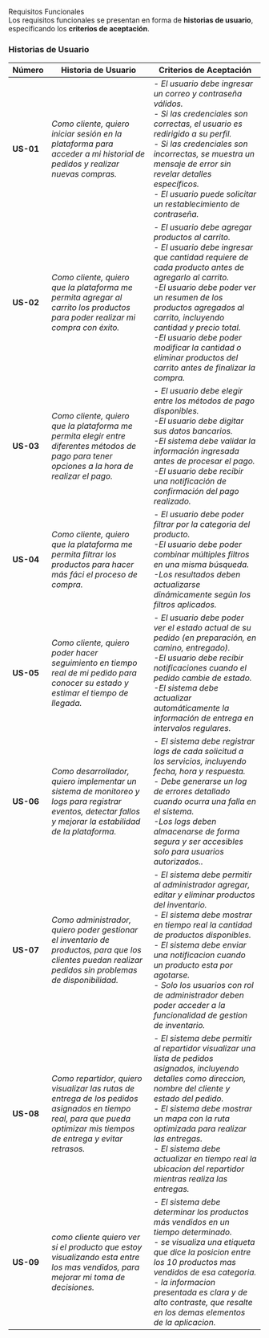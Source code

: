 Requisitos Funcionales  
Los requisitos funcionales se presentan en forma de **historias de usuario**, especificando los **criterios de aceptación**.

### **Historias de Usuario**
| **Número**    | **Historia de Usuario**                                                                                                           | **Criterios de Aceptación**                                                                                                                                                                                                                                                                                            |
| --------- | --------------------------------------------------------------------------------------------------------------------------------- | ---------------------------------------------------------------------------------------------------------------------------------------------------------------------------------------------------------------------------------------------------------------------------------------------------------------------- |
| **US-01** | _Como cliente, quiero iniciar sesión en la plataforma para acceder a mi historial de pedidos y realizar nuevas compras._ | _- El usuario debe ingresar un correo y contraseña válidos.<br>- Si las credenciales son correctas, el usuario es redirigido a su perfil.<br>- Si las credenciales son incorrectas, se muestra un mensaje de error sin revelar detalles específicos.<br>- El usuario puede solicitar un restablecimiento de contraseña._ |
| **US-02** | _Como cliente, quiero que la plataforma me permita agregar al carrito los productos para poder realizar mi compra con éxito._                                   | _- El usuario debe agregar productos al carrito.<br>- El usuario debe ingresar que cantidad requiere de cada producto antes de agregarlo al carrito. <br> -El usuario debe poder ver un resumen de los productos agregados al carrito, incluyendo cantidad y precio total. <br> -El usuario debe poder modificar la cantidad o eliminar productos del carrito antes de finalizar la compra._                                                                                                                                                                                                 |
| **US-03** | _Como cliente, quiero que la plataforma me permita elegir entre diferentes métodos de pago para tener opciones a la hora de realizar el pago._                            | _- El usuario debe elegir entre los métodos de pago disponibles. <br> -El usuario debe digitar sus datos bancarios. <br> -El sistema debe validar la información ingresada antes de procesar el pago. <br> -El usuario debe recibir una notificación de confirmación del pago realizado._                                                                                                                                                                                                         
| **US-04** | _Como cliente, quiero que la plataforma me permita filtrar los productos para hacer más fáci el proceso de compra._                            | _- El usuario debe poder filtrar por la categoria del producto. <br> -El usuario debe poder combinar múltiples filtros en una misma búsqueda. <br> -Los resultados deben actualizarse dinámicamente según los filtros aplicados._                                                                                                                                                                                                         
| **US-05** | _Como cliente, quiero poder hacer seguimiento en tiempo real de mi pedido para conocer su estado y estimar el tiempo de llegada._                            | _- El usuario debe poder ver el estado actual de su pedido (en preparación, en camino, entregado). <br> -El usuario debe recibir notificaciones cuando el pedido cambie de estado. <br> -El sistema debe actualizar automáticamente la información de entrega en intervalos regulares._ 
| **US-06** | _Como desarrollador, quiero implementar un sistema de monitoreo y logs para registrar eventos, detectar fallos y mejorar la estabilidad de la plataforma._                            | _- El sistema debe registrar logs de cada solicitud a los servicios, incluyendo fecha, hora y respuesta. <br> - Debe generarse un log de errores detallado cuando ocurra una falla en el sistema. <br> -Los logs deben almacenarse de forma segura y ser accesibles solo para usuarios autorizados.._ 
| **US-07** | _Como administrador, quiero poder gestionar el inventario de productos, para que los clientes puedan realizar pedidos sin problemas de disponibilidad._                            | _- El sistema debe permitir al administrador agregar, editar y eliminar productos del inventario. <br> - El sistema debe mostrar en tiempo real la cantidad de productos disponibles. <br> - El sistema debe enviar una notificacion cuando un producto esta por agotarse. <br> - Solo los usuarios con rol de administrador deben poder acceder a la funcionalidad de gestion de inventario._ 
| **US-08** | _Como repartidor, quiero visualizar las rutas de entrega de los pedidos asignados en tiempo real, para que pueda optimizar mis tiempos de entrega y evitar retrasos._                            | _- El sistema debe permitir al repartidor visualizar una lista de pedidos asignados, incluyendo detalles como direccion, nombre del cliente y estado del pedido. <br> - El sistema debe mostrar un mapa con la ruta optimizada para realizar las entregas. <br> - El sistema debe actualizar en tiempo real la ubicacion del repartidor mientras realiza las entregas._ 
| **US-09** | _como cliente quiero ver si el producto que estoy visualizando esta entre los mas vendidos, para mejorar mi toma de decisiones._                            | _- El sistema debe determinar los productos más vendidos en un tiempo determinado. <br> - se visualiza una etiqueta que dice la posicion entre los 10 productos mas vendidos de esa categoria. <br> - la informacion presentada es clara y de alto contraste, que resalte en los demas elementos de la aplicacion._ 
